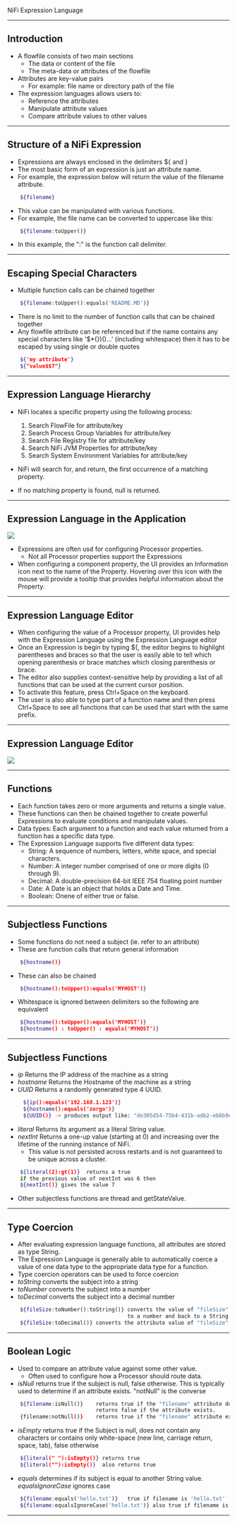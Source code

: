  NiFi Expression Language

---

## Introduction

* A flowfile consists of two main sections
  * The data or content of the file
  * The meta-data or attributes of the flowfile
* Attributes are key-value pairs
  * For example: file name or directory path of the file
* The expression languages allows users to:
  * Reference the attributes
  * Manipulate attribute values
  * Compare attribute values to other values

---

## Structure of a NiFi Expression

* Expressions are always enclosed in the delimiters ${ and }
* The most basic form of an expression is just an attribute name. 
* For example, the expression below will return the value of the filename attribute.
  
```bash
    ${filename}
```
* This value can be manipulated with various functions.
* For example, the file name can be converted to uppercase like this:

```bash
    ${filename:toUpper()}
```
* In this example, the ":" is the function call delimiter.

---

## Escaping Special Characters

* Multiple function calls can be chained together
```bash
    ${filename:toUpper():equals('README.MD')}
```
* There is no limit to the number of function calls that can be chained together
* Any flowfile attribute can be referenced but if the name contains any special characters like '$*{})()...' (including whitespace) then it has to be escaped by using single or double quotes

```bash
    ${'my attribute'}
    ${"value$$7"}
```
---

## Expression Language Hierarchy

* NiFi locates a specific property using the following process:
  1. Search FlowFile for attribute/key
  2. Search Process Group Variables for attribute/key
  3. Search File Registry file for attribute/key
  4. Search NiFi JVM Properties for attribute/key
  5. Search System Environment Variables for attribute/key

* NiFi will search for, and return, the first occurrence of a matching property. 
* If no matching property is found, null is returned.

---

## Expression Language in the Application

![](../images/expr1.png)

* Expressions are often usd for configuring Processor properties. 
  * Not all Processor properties support the Expressions 
* When configuring a component property, the UI provides an Information icon next to the name of the Property. Hovering over this icon with the mouse will provide a tooltip that provides helpful information about the Property. 
  

---

## Expression Language Editor

* When configuring the value of a Processor property, UI provides help with the Expression Language using the Expression Language editor
* Once an Expression is begin by typing ${, the editor begins to highlight parentheses and braces so that the user is easily able to tell which opening parenthesis or brace matches which closing parenthesis or brace.
* The editor also supplies context-sensitive help by providing a list of all functions that can be used at the current cursor position. 
* To activate this feature, press Ctrl+Space on the keyboard. 
* The user is also able to type part of a function name and then press Ctrl+Space to see all functions that can be used that start with the same prefix. 

---

## Expression Language Editor

![](../images/expr2.png)

---

## Functions

* Each function takes zero or more arguments and returns a single value. 
* These functions can then be chained together to create powerful Expressions to evaluate conditions and manipulate values. 
* Data types:  Each argument to a function and each value returned from a function has a specific data type. 
* The Expression Language supports five different data types:
  * String: A sequence of numbers, letters, white space, and special characters.
  * Number: A integer number comprised of one or more digits (0 through 9). 
  * Decimal: A double-precision 64-bit IEEE 754 floating point number
  * Date: A Date is an object that holds a Date and Time. 
  * Boolean: Onene of either true or false.
   
---

## Subjectless Functions

* Some functions do not need a subject (ie. refer to an attribute)
* These are function calls that return general information
  
```bash
    ${hostname()}
```

* These can also be chained

```bash
    ${hostname():toUpper():equals('MYHOST')}
```
* Whitespace is ignored between delimiters so the following are equivalent
  
```bash
    ${hostname():toUpper():equals('MYHOST')}
    ${hostname() : toUpper() : equals('MYHOST')}
```
---

## Subjectless Functions

* _ip_ Returns the IP address of the machine as a string
* _hostname_ Returns the Hostname of the machine as a string
* _UUID_ Returns a randomly generated type 4 UUID.
  
```bash
     ${ip():equals('192.168.1.123')} 
     ${hostname():equals('zorgo')} 
     ${UUID()} -> produces output like: "de305d54-75b4-431b-adb2-eb6b9e546013"
```
* _literal_ Returns its argument as a literal String value.
* _nextInt_ Returns a one-up value (starting at 0) and increasing over the lifetime of the running instance of NiFi. 
  * This value is not persisted across restarts and is not guaranteed to be unique across a cluster.

```bash
    ${literal(2):gt(1)}  returns a true
    if the previous value of nextInt was 6 then
    ${nextInt()} gives the value 7 
```
* Other subjectless functions are thread and getStateValue.
  
---

## Type Coercion  

* After evaluating expression language functions, all attributes are stored as type String.
* The Expression Language is generally able to automatically coerce a value of one data type to the appropriate data type for a function. 
* Type coercion operators can be used to force coercion
* _toString_ converts the subject into a string
* _toNumber_ converts the subject into a number
* _toDecimal_ converts the subject into a decimal number

```bash
    ${fileSize:toNumber():toString()} converts the value of "fileSize" attribute 
                                      to a number and back to a String.
    ${fileSize:toDecimal()} converts the attribute value of "fileSize" to a decimal.
```
---

## Boolean Logic

* Used to compare an attribute value against some other value. 
  * Often used to configure how a Processor should route data. 
* _isNull_  returns true if the subject is null, false otherwise. This is typically used to determine if an attribute exists. "notNull" is the converse
  
```bash
    ${filename:isNull()}    returns true if the "filename" attribute does not exist
                            returns false if the attribute exists.
    {filename:notNull()}    returns true if the "filename" attribute exists. 
```
* _isEmpty_ returns true if the Subject is null, does not contain any characters or contains only white-space (new line, carriage return, space, tab), false otherwise

```bash
    ${literal(" "):isEmpty()} returns true
    ${literal(""):isEmpty()}  also returns true
```
* _equals_ determines if its subject is equal to another String value. _equalsIgnoreCase_ ignores case

```bash
    ${filename:equals('hello.txt')}   true if filename is 'hello.txt'
    ${filename:equalsIgnoreCase('hello.txt')} also true if filename is 'HELLO.txt'
```
---

